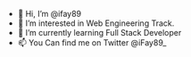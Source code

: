 - 👋 Hi, I’m @ifay89
- 👀 I’m interested in Web Engineering Track.
- 🌱 I’m currently learning Full Stack Developer
- 📫 You Can find me on Twitter @iFay89_
